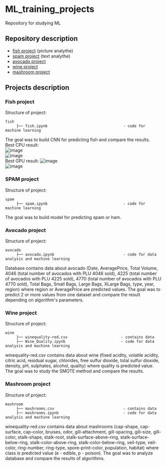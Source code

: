 # ML_training_projects
Repository for studying ML
## Repository description  
* [fish project](https://github.com/anioki/ML_training_projects#fish-project "fish project") (picture analythe) 
* [spam project](https://github.com/anioki/ML_training_projects#spam-project "spam-project") (text analythe)
* [avocado project](https://github.com/anioki/ML_training_projects#avocado-project "avocado-project")  
* [wine project](https://github.com/anioki/ML_training_projects#wine-project "wine-project")  
* [mashroom project](https://github.com/anioki/ML_training_projects#mashroom-project "mashroom project")  
## Projects description 
### Fish project  
Structure of project:  
```` 
fish 
     ├── fish.ipynb                                  - code for machine learning 
```` 
The goal was to build CNN for predicting fish and compare the results.  
Best CPU result:  
![image](https://user-images.githubusercontent.com/77074682/122646459-eae8ff00-d127-11eb-932b-82f918a67b95.png)  
![image](https://user-images.githubusercontent.com/77074682/122646484-05bb7380-d128-11eb-84a8-973bbc243cd1.png)  
Best GPU result: 
![image](https://user-images.githubusercontent.com/77074682/122647115-47015280-d12b-11eb-8f9c-d0832de39ae1.png)  
![image](https://user-images.githubusercontent.com/77074682/122647124-52ed1480-d12b-11eb-9d8b-e9b2b92a681e.png)  
### SPAM project  
Structure of project:  
```` 
spam 
     ├── spam.ipynb                                  - code for machine learning 
```` 
The goal was to build model for predicting spam or ham.  
### Avocado project  
Structure of project:  
```` 
avocado
     ├── avocado.ipynb                               - code for data analysis and machine learning 
```` 
Database contains data about avocado (Date, AveragePrice, Total Volume, 4046 (total number of avocados with PLU 4046 sold), 4225 (total number of avocados with PLU 4225 sold), 4770 (total number of avocados with PLU 4770 sold), Total Bags, Small Bags, Large Bags, XLarge Bags, type, year, region) where region or AveragePrice are predicted values. The goal was to predict 2 or more values from one dataset and compare the result depending on algorithm's parameters.
### Wine project  
Structure of project:  
```` 
wine 
     ├── winequality-red.csv                        - contains data  
     ├── Wine_Quality.ipynb                         - code for data analysis and machine learning
```` 
winequality-red.csv contains data about wine (fixed acidity, volatile acidity, citric acid, residual sugar, chlorides, free sulfur dioxide, total sulfur dioxide, density, pH, sulphates, alcohol, quality) where quality is predicted value. The goal was to study the SMOTE method and compare the results.  
 
### Mashroom project  
Structure of project:  
```` 
mashroom 
     ├── mashrooms.csv                               - contains data  
     ├── mashrooms.ipynb                             - code for data analysis and machine learning 
```` 
winequality-red.csv contains data about mashrooms (cap-shape, cap-surface, cap-color, bruises, odor, gill-attachment, gill-spacing, gill-size, gill-color, stalk-shape, stalk-root, stalk-surface-above-ring, stalk-surface-below-ring, stalk-color-above-ring, stalk-color-below-ring, veil-type, veil-color, ring-number, ring-type, spore-print-color, population, habitat) where class is predicted value (e - edible, p - poison). The goal was to analyze database and compare the results of algorithms.  

